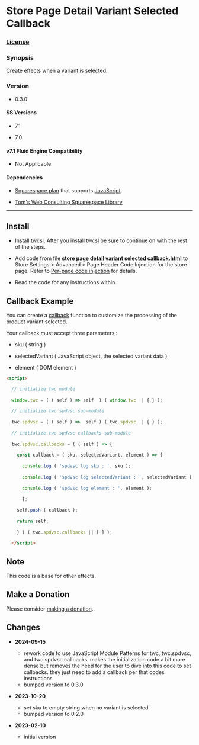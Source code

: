 # Store Page Detail Variant Selected Callback

### [License][1]

### Synopsis

Create effects when a variant is selected.

### Version

  * 0.3.0

#### SS Versions

  * 7.1
  
  * 7.0

#### v7.1 Fluid Engine Compatibility

  * Not Applicable

#### Dependencies

  * [Squarespace plan][2] that supports [JavaScript][3].
  
  * [Tom's Web Consulting Squarespace Library][4]

---

## Install

* Install [twcsl][5]. After you install twcsl be sure to continue on with the
  rest of the steps.
  
* Add code from file **[store page detail variant selected callback.html][6]**
  to Store Settings > Advanced > Page Header Code Injection for the store page.
  Refer to [Per-page code injection][7] for details.
  
* Read the code for any instructions within.

## Callback Example

You can create a [callback][8] function to customize the processing of the
product variant selected.

Your callback must accept three parameters :

  * sku ( string )
  
  * selectedVariant ( JavaScript object, the selected variant data )
  
  * element ( DOM element )
  
```html
<script>

  // initialize twc module
  
  window.twc = ( ( self ) => self  ) ( window.twc || { } );
  
  // initialize twc spdvsc sub-module
  
  twc.spdvsc = ( ( self ) =>  self ) ( twc.spdvsc || { } );
  
  // initialize twc spdvsc callbacks sub-module
  
  twc.spdvsc.callbacks = ( ( self ) => {
  
    const callback = ( sku, selectedVariant, element ) => {
    
      console.log ( 'spdvsc log sku : ', sku );
      
      console.log ( 'spdvsc log selectedVariant : ', selectedVariant );
      
      console.log ( 'spdvsc log element : ', element );
      
      };
      
    self.push ( callback );
    
    return self;
    
    } ) ( twc.spdvsc.callbacks || [ ] );
    
  </script>

```

## Note

This code is a base for other effects.

## Make a Donation

Please consider [making a donation][9].

## Changes

* **2024-09-15**

  * rework code to use JavaScript Module Patterns for twc, twc.spdvsc, and
    twc.spdvsc.callbacks. makes the initialization code a bit more dense but
    removes the need for the user to dive into this code to set callbacks. they
    just need to add a callback per that codes instructions
  * bumped version to 0.3.0
  
* **2023-10-20**

  * set sku to empty string when no variant is selected
  * bumped version to 0.2.0
  
* **2023-02-10**

  * initial version

[1]: https://github.com/tomsWebConsulting/twcsl/blob/main/LICENSE.txt#L1
[2]: https://www.squarespace.com/pricing
[3]: https://en.wikipedia.org/wiki/JavaScript
[4]: https://github.com/tomsWebConsulting/twcsl
[5]: https://github.com/tomsWebConsulting/twcsl#install-options
[6]: store%20page%20detail%20variant%20selected%20callback.html#L1
[7]: https://support.squarespace.com/hc/en-us/articles/205815908-Using-code-injection#toc-per-page-code-injection
[8]: https://en.wikipedia.org/wiki/Callback_(computer_programming)
[9]: https://github.com/tomsWebConsulting/twcsl#make-a-donation
